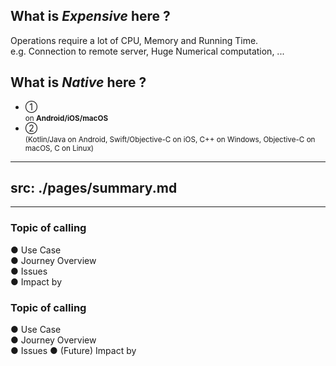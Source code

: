<PageTitleHeader section="Introduction" title="UniqueTechnicalTerm Definition"/>

## What is **_Expensive_** here ?

Operations require a lot of CPU, Memory and Running Time.  
e.g. Connection to remote server, Huge Numerical computation, ...

## What is **_Native_** here ?

- ① <UniqueTechnicalTerm val="native C APIs"/> <br> <small>on **Android/iOS/macOS**</small>
- ② <UniqueTechnicalTerm val="platform-specific APIs"/> <br> <small>(Kotlin/Java on Android, Swift/Objective-C on iOS, C++ on Windows, Objective-C on macOS, C on Linux)</small>

<!--
https://docs.flutter.dev/development/platform-integration/platform-channels

https://docs.flutter.dev/development/platform-integration/android/c-interop
https://docs.flutter.dev/development/platform-integration/ios/c-interop
https://docs.flutter.dev/development/platform-integration/macos/c-interop
-->

---
src: ./pages/summary.md
---

---

<PageTitleHeader section="Introduction" title="Topic"/>

### Topic of calling <UniqueTechnicalTerm val="native C APIs"/>

● Use Case  
● Journey Overview  
● Issues  
● Impact by <TechnicalTerm val="dart:ffi"/>

### Topic of calling <UniqueTechnicalTerm val="platform-specific APIs"/>

● Use Case  
● Journey Overview  
● Issues
● (Future) Impact by <TechnicalTerm val="Isolate Platform Channels"/>
